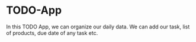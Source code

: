 # TODO-App
In this TODO App, we can organize our daily data. We can add our task, list of products, due date of any task etc.
